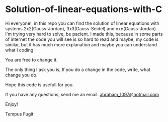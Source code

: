 # Solution-of-linear-equations-with-C

Hi everyone!, in this repo you can find the solution of linear equations with systems 2x2(Gauss-Jordan), 3x3(Gauss-Seidel) and nxn(Gauss-Jordan).
I'm trying very hard to solve, be pacient. I made this, because in some parts of internet the code you will see is so hard to read and maybe, 
my code is similar, but it has much more explanation and maybe you can understand what I coding. 

You are free to change it.

The only thing I ask you is, If you do a change in the code, write, what change you do. 

Hope this code is usefull for you. 

If you have any questions, send me an email: abraham_1097@hotmail.com

Enjoy!

Tempus Fugit

